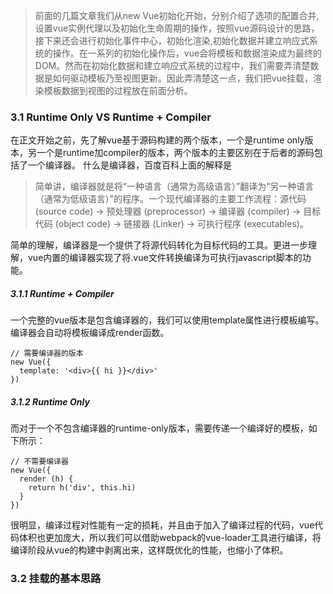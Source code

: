 >前面的几篇文章我们从new Vue初始化开始，分别介绍了选项的配置合并,设置vue实例代理以及初始化生命周期的操作，按照vue源码设计的思路，接下来还会进行初始化事件中心，初始化渲染,初始化数据并建立响应式系统的操作。在一系列的初始化操作后，vue会将模板和数据渲染成为最终的DOM。然而在初始化数据和建立响应式系统的过程中，我们需要弄清楚数据是如何驱动模板乃至视图更新。因此弄清楚这一点，我们把vue挂载，渲染模板数据到视图的过程放在前面分析。

### 3.1 Runtime Only VS Runtime + Compiler
在正文开始之前，先了解vue基于源码构建的两个版本，一个是runtime only版本，另一个是runtime加compiler的版本，两个版本的主要区别在于后者的源码包括了一个编译器。
什么是编译器，百度百科上面的解释是

>简单讲，编译器就是将“一种语言（通常为高级语言）”翻译为“另一种语言（通常为低级语言）”的程序。一个现代编译器的主要工作流程：源代码 (source code) → 预处理器 (preprocessor) → 编译器 (compiler) → 目标代码 (object code) → 链接器 (Linker) → 可执行程序 (executables)。

简单的理解，编译器是一个提供了将源代码转化为目标代码的工具。更进一步理解，vue内置的编译器实现了将.vue文件转换编译为可执行javascript脚本的功能。

##### 3.1.1 Runtime + Compiler
一个完整的vue版本是包含编译器的，我们可以使用template属性进行模板编写。编译器会自动将模板编译成render函数。
```
// 需要编译器的版本
new Vue({
  template: '<div>{{ hi }}</div>'
})
```
##### 3.1.2 Runtime Only
而对于一个不包含编译器的runtime-only版本，需要传递一个编译好的模板，如下所示：
```
// 不需要编译器
new Vue({
  render (h) {
    return h('div', this.hi)
  }
})
```
很明显，编译过程对性能有一定的损耗，并且由于加入了编译过程的代码，vue代码体积也更加庞大，所以我们可以借助webpack的vue-loader工具进行编译，将编译阶段从vue的构建中剥离出来，这样既优化的性能，也缩小了体积。

### 3.2 挂载的基本思路


